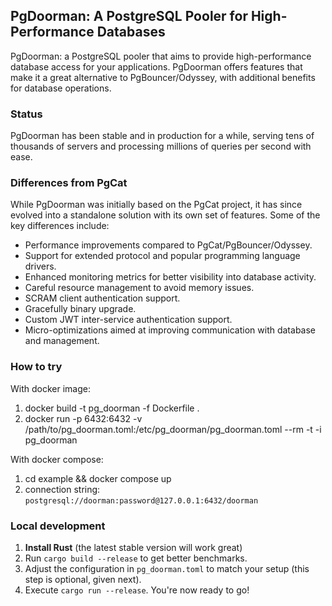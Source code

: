 ## PgDoorman: A PostgreSQL Pooler for High-Performance Databases

PgDoorman: a PostgreSQL pooler that aims to provide high-performance database access for your applications. 
PgDoorman offers features that make it a great alternative to PgBouncer/Odyssey, with additional benefits for database operations.

### Status

PgDoorman has been stable and in production for a while, serving tens of thousands of servers and processing millions of queries per second with ease.

### Differences from PgCat

While PgDoorman was initially based on the PgCat project, it has since evolved into a standalone solution with its own set of features.
Some of the key differences include:

- Performance improvements compared to PgCat/PgBouncer/Odyssey.
- Support for extended protocol and popular programming language drivers.
- Enhanced monitoring metrics for better visibility into database activity.
- Careful resource management to avoid memory issues.
- SCRAM client authentication support.
- Gracefully binary upgrade.
- Custom JWT inter-service authentication support.
- Micro-optimizations aimed at improving communication with database and management.

### How to try

With docker image:

1. docker build -t pg_doorman -f Dockerfile .
2. docker run -p 6432:6432 -v /path/to/pg_doorman.toml:/etc/pg_doorman/pg_doorman.toml --rm -t -i pg_doorman

With docker compose:

1. cd example && docker compose up
2. connection string: `postgresql://doorman:password@127.0.0.1:6432/doorman`

### Local development

1. **Install Rust** (the latest stable version will work great)
2. Run `cargo build --release` to get better benchmarks.
3. Adjust the configuration in `pg_doorman.toml` to match your setup (this step is optional, given next).
4. Execute `cargo run --release`. You're now ready to go!
